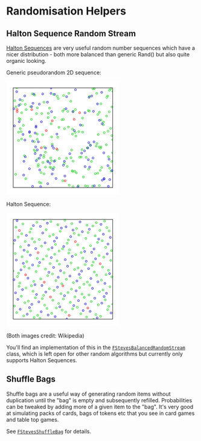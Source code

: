 # Randomisation Helpers

## Halton Sequence Random Stream

[Halton Sequences](https://en.wikipedia.org/wiki/Halton_sequence) are very useful random number sequences which have a nicer distribution - both more balanced than 
generic Rand() but also quite organic looking. 

Generic pseudorandom 2D sequence:

![Generic pseudorandom 2D sequence](Pseudorandom_sequence_2D.svg.png)

Halton Sequence:

![Halton Sequence](Halton_sequence_2D.svg.png)

(Both images credit: Wikipedia)

You'll find an implementation of this in the [`FStevesBalancedRandomStream`](Source\StevesUEHelpers\Public\StevesBalancedRandomStream.h) class, which is left open for other random
algorithms but currently only supports Halton Sequences. 

## Shuffle Bags

Shuffle bags are a useful way of generating random items without duplication until the "bag" is empty and subsequently
refilled. Probabilities can be tweaked by adding more of a given item to the "bag". It's very good at simulating
packs of cards, bags of tokens etc that you see in card games and table top games. 

See [`FStevesShuffleBag`](Source\StevesUEHelpers\Public\StevesShuffleBag.h) for details. 